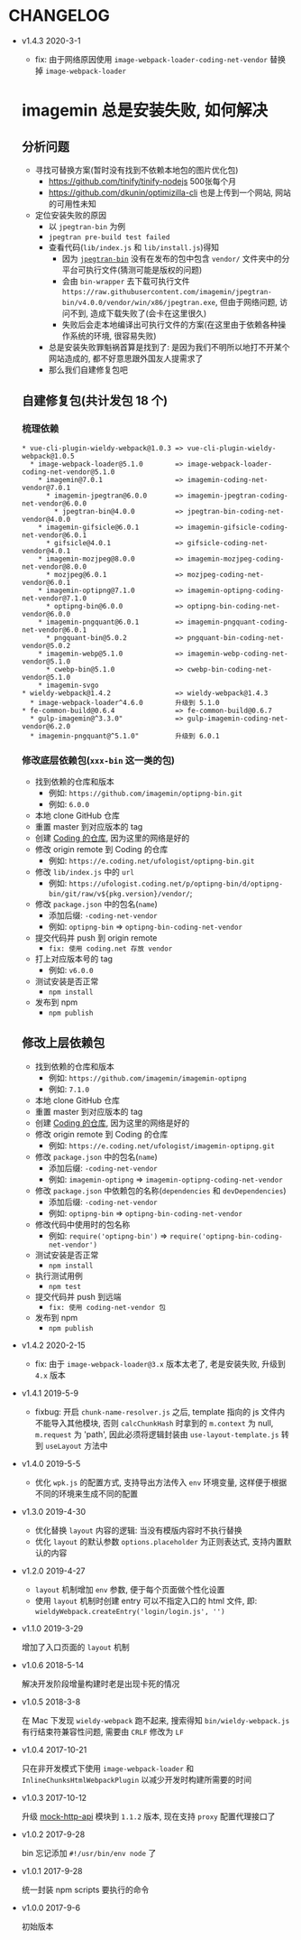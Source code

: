 # CHANGELOG

* v1.4.3 2020-3-1

  * fix: 由于网络原因使用 `image-webpack-loader-coding-net-vendor` 替换掉 `image-webpack-loader`

  # imagemin 总是安装失败, 如何解决

  ## 分析问题

  * 寻找可替换方案(暂时没有找到不依赖本地包的图片优化包)
    * https://github.com/tinify/tinify-nodejs 500张每个月
    * https://github.com/dkunin/optimizilla-cli 也是上传到一个网站, 网站的可用性未知
  * 定位安装失败的原因
    * 以 `jpegtran-bin` 为例
    * `jpegtran pre-build test failed`
    * 查看代码(`lib/index.js` 和 `lib/install.js`)得知
      * 因为 [`jpegtran-bin`](https://unpkg.com/browse/jpegtran-bin@4.0.0/) 没有在发布的包中包含 `vendor/` 文件夹中的分平台可执行文件(猜测可能是版权的问题)
      * 会由 `bin-wrapper` 去下载可执行文件 `https://raw.githubusercontent.com/imagemin/jpegtran-bin/v4.0.0/vendor/win/x86/jpegtran.exe`, 但由于网络问题, 访问不到, 造成下载失败了(会卡在这里很久)
      * 失败后会走本地编译出可执行文件的方案(在这里由于依赖各种操作系统的环境, 很容易失败) 
    * 总是安装失败罪魁祸首算是找到了: 是因为我们不明所以地打不开某个网站造成的, 都不好意思跟外国友人提需求了
    * 那么我们自建修复包吧

  ## 自建修复包(共计发包 18 个)
  
  ### 梳理依赖
  
  ```
  * vue-cli-plugin-wieldy-webpack@1.0.3 => vue-cli-plugin-wieldy-webpack@1.0.5
    * image-webpack-loader@5.1.0        => image-webpack-loader-coding-net-vendor@5.1.0
      * imagemin@7.0.1                  => imagemin-coding-net-vendor@7.0.1
        * imagemin-jpegtran@6.0.0       => imagemin-jpegtran-coding-net-vendor@6.0.0
          * jpegtran-bin@4.0.0          => jpegtran-bin-coding-net-vendor@4.0.0
      * imagemin-gifsicle@6.0.1         => imagemin-gifsicle-coding-net-vendor@6.0.1
        * gifsicle@4.0.1                => gifsicle-coding-net-vendor@4.0.1
      * imagemin-mozjpeg@8.0.0          => imagemin-mozjpeg-coding-net-vendor@8.0.0
        * mozjpeg@6.0.1                 => mozjpeg-coding-net-vendor@6.0.1
      * imagemin-optipng@7.1.0          => imagemin-optipng-coding-net-vendor@7.1.0
        * optipng-bin@6.0.0             => optipng-bin-coding-net-vendor@6.0.0
      * imagemin-pngquant@6.0.1         => imagemin-pngquant-coding-net-vendor@6.0.1
        * pngquant-bin@5.0.2            => pngquant-bin-coding-net-vendor@5.0.2
      * imagemin-webp@5.1.0             => imagemin-webp-coding-net-vendor@5.1.0
        * cwebp-bin@5.1.0               => cwebp-bin-coding-net-vendor@5.1.0
      * imagemin-svgo
  * wieldy-webpack@1.4.2                => wieldy-webpack@1.4.3
    * image-webpack-loader^4.6.0        升级到 5.1.0
  * fe-common-build@0.6.4               => fe-common-build@0.6.7
    * gulp-imagemin@^3.3.0"             => gulp-imagemin-coding-net-vendor@6.2.0
    * imagemin-pngquant@^5.1.0"         升级到 6.0.1
  ```
  
  ### 修改底层依赖包(`xxx-bin` 这一类的包)
  
  * 找到依赖的仓库和版本
    * 例如: `https://github.com/imagemin/optipng-bin.git`
    * 例如: `6.0.0`
  * 本地 clone GitHub 仓库
  * 重置 master 到对应版本的 tag
  * 创建 [Coding 的仓库](https://coding.net/), 因为这里的网络是好的
  * 修改 origin remote 到 Coding 的仓库
    * 例如: `https://e.coding.net/ufologist/optipng-bin.git`
  * 修改 `lib/index.js` 中的 `url`
    * 例如: `https://ufologist.coding.net/p/optipng-bin/d/optipng-bin/git/raw/v${pkg.version}/vendor/`;
  * 修改 `package.json` 中的包名(`name`)
    * 添加后缀: `-coding-net-vendor`
    * 例如: `optipng-bin` => `optipng-bin-coding-net-vendor`
  * 提交代码并 push 到 origin remote
    * `fix: 使用 coding.net 存放 vendor`
  * 打上对应版本号的 tag
    * 例如: `v6.0.0`
  * 测试安装是否正常
    * `npm install`
  * 发布到 npm
    * `npm publish`
  
  ## 修改上层依赖包
  
  * 找到依赖的仓库和版本
    * 例如: `https://github.com/imagemin/imagemin-optipng`
    * 例如: `7.1.0`
  * 本地 clone GitHub 仓库
  * 重置 master 到对应版本的 tag
  * 创建 [Coding 的仓库](https://coding.net/), 因为这里的网络是好的
  * 修改 origin remote 到 Coding 的仓库
    * 例如: `https://e.coding.net/ufologist/imagemin-optipng.git`
  * 修改 `package.json` 中的包名(`name`)
    * 添加后缀: `-coding-net-vendor`
    * 例如: `imagemin-optipng` => `imagemin-optipng-coding-net-vendor`
  * 修改 `package.json` 中依赖包的名称(`dependencies` 和 `devDependencies`)
    * 添加后缀: `-coding-net-vendor`
    * 例如: `optipng-bin` => `optipng-bin-coding-net-vendor`
  * 修改代码中使用时的包名称
    * 例如: `require('optipng-bin')` => `require('optipng-bin-coding-net-vendor')`
  * 测试安装是否正常
    * `npm install`
  * 执行测试用例
    * `npm test`
  * 提交代码并 push 到远端
    * `fix: 使用 coding-net-vendor 包`
  * 发布到 npm
    * `npm publish`

* v1.4.2 2020-2-15

  * fix: 由于 `image-webpack-loader@3.x` 版本太老了, 老是安装失败, 升级到 `4.x` 版本

* v1.4.1 2019-5-9

  * fixbug: 开启 `chunk-name-resolver.js` 之后, template 指向的 js 文件内不能导入其他模块, 否则 `calcChunkHash` 时拿到的 `m.context` 为 null, `m.request` 为 'path', 因此必须将逻辑封装由 `use-layout-template.js` 转到 `useLayout` 方法中

* v1.4.0 2019-5-5

  * 优化 `wpk.js` 的配置方式, 支持导出方法传入 `env` 环境变量, 这样便于根据不同的环境来生成不同的配置

* v1.3.0 2019-4-30

  * 优化替换 `layout` 内容的逻辑: 当没有模版内容时不执行替换
  * 优化 `layout` 的默认参数 `options.placeholder` 为正则表达式, 支持内置默认的内容

* v1.2.0 2019-4-27

  * `layout` 机制增加 `env` 参数, 便于每个页面做个性化设置
  * 使用 `layout` 机制时创建 entry 可以不指定入口的 html 文件, 即: `wieldyWebpack.createEntry('login/login.js', '')`

* v1.1.0 2019-3-29

  增加了入口页面的 `layout` 机制

* v1.0.6 2018-5-14

  解决开发阶段增量构建时老是出现卡死的情况

* v1.0.5 2018-3-8

  在 Mac 下发现 `wieldy-webpack` 跑不起来, 搜索得知 `bin/wieldy-webpack.js` 有行结束符兼容性问题, 需要由 `CRLF` 修改为 `LF`

* v1.0.4 2017-10-21

  只在非开发模式下使用 `image-webpack-loader` 和 `InlineChunksHtmlWebpackPlugin` 以减少开发时构建所需要的时间

* v1.0.3 2017-10-12

  升级 [mock-http-api](https://github.com/ufologist/mock-http-api) 模块到 `1.1.2` 版本, 现在支持 `proxy` 配置代理接口了

* v1.0.2 2017-9-28

  bin 忘记添加 `#!/usr/bin/env node` 了

* v1.0.1 2017-9-28

  统一封装 npm scripts 要执行的命令

* v1.0.0 2017-9-6

  初始版本